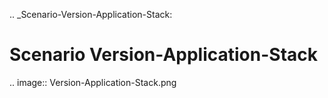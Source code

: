 .. _Scenario-Version-Application-Stack:

Scenario Version-Application-Stack
====================

.. image:: Version-Application-Stack.png


